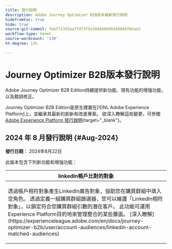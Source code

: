 ```yaml
---
title: 發行說明
description: Adobe Journey Optimizer B2B版本最新發行說明
hidefromtoc: true
hide: true
source-git-commit: fdaf71355aa77d73f5e30d468b05d48046fb6ae2
workflow-type: tm+mt
source-wordcount: '139'
ht-degree: 12%

---
```


# Journey Optimizer B2B版本發行說明

Adobe Journey Optimizer B2B Edition持續提供新功能、現有功能的增強功能，以及錯誤修正。

Journey Optimizer B2B Edition是原生建置在[!DNL Adobe Experience Platform]上，並繼承其最新的創新和改進專案。 欲深入瞭解這些變更，可參閱 [Adobe Experience Platform 發行說明](https://experienceleague.adobe.com/zh-hant/docs/experience-platform/release-notes/latest){target="_blank"}。

## 2024 年 8 月發行說明 {#Aug-2024}

**發行日期**： 2024年8月22日

此版本包含下列新功能和增強功能：

<table>
<thead>
<tr>
<th><strong>linkedIn帳戶比對的對象</strong><br/></th>
</tr>
</thead>
<tbody>
<tr>
<td>
<p>透過帳戶相符對象產生LinkedIn廣告對象，協助您在購買群組中填入空角色。 透過定義一組購買群組篩選器，您可以維護「LinkedIn相符對象」，以鎖定符合您購買群組引數的潛在客戶。 此功能可運用Experience Platform目的地來管理整合的某些層面。 [深入瞭解](https://experienceleague.adobe.com/en/docs/journey-optimizer-b2b/user/account-audiences/linkedin-account-matched-audiences)</p>
</td>
</tr>
</tbody>
</table>
